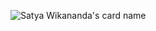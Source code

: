 

![Satya Wikananda's card name](https://cardivo.vercel.app/api?name=Axel%20Calendreau&image=https://avatars.githubusercontent.com/u/36140542?v=4&backgroundColor=%23ecf0f1&description=French%20student%20using%20GitHub%20to%20write%20better%20code.&site=axel-cal.fr&pattern=ticTacToe&colorPattern=%23eaeaea&linkedin=calendreau-axel&github=calaxo)
